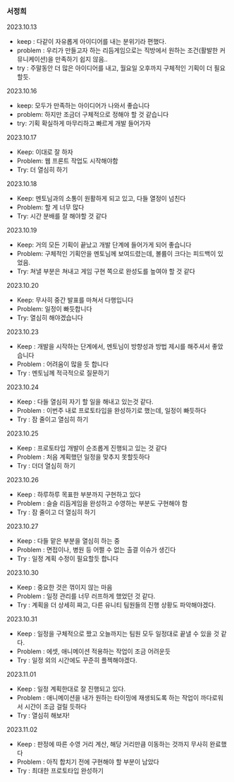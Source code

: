 ### 서정희

2023.10.13

- keep : 다같이 자유롭게 아이디어를 내는 분위기라 편했다.
- problem : 우리가 만들고자 하는 리듬게임으로는 직방에서 원하는 조건(활발한 커뮤니케이션)을 만족하기 쉽지 않음..
- try : 주말동안 더 많은 아이디어를 내고, 월요일 오후까지 구체적인 기획이 더 필요할듯.


2023.10.16

- keep: 모두가 만족하는 아이디어가 나와서 좋습니다
- problem: 하지만 조금더 구체적으로 정해야 할 것 같습니다
- try: 기획 확실하게 마무리하고 빠르게 개발 들어가자


2023.10.17

- Keep: 이대로 잘 하자
- Problem: 웹 프론트 작업도 시작해야함
- Try: 더 열심히 하기


2023.10.18

- Keep: 멘토님과의 소통이 원활하게 되고 있고, 다들 열정이 넘친다
- Problem: 할 게 너무 많다
- Try: 시간 분배를 잘 해야할 것 같다

2023.10.19

- Keep: 거의 모든 기획이 끝났고 개발 단계에 들어가게 되어 좋습니다
- Problem: 구체적인 기획안을 멘토님께 보여드렸는데, 볼륨이 크다는 피드백이 있었음.
- Try: 쳐낼 부분은 쳐내고 게임 구현 쪽으로 완성도를 높여야 할 것 같다


2023.10.20

- Keep: 무사히 중간 발표를 마쳐서 다행입니다
- Problem: 일정이 빠듯합니다
- Try: 열심히 해야겠습니다


2023.10.23

- Keep : 개발을 시작하는 단계에서, 멘토님이 방향성과 방법 제시를 해주셔서 좋았습니다
- Problem : 어려움이 많을 듯 합니다
- Try :  멘토님께 적극적으로 질문하기


2023.10.24

- Keep : 다들 열심히 자기 할 일을 해내고 있는것 같다.
- Problem : 이번주 내로 프로토타입을 완성하기로 했는데, 일정이 빠듯하다
- Try : 잠 줄이고 열심히 하기


2023.10.25

- Keep : 프로토타입 개발이 순조롭게 진행되고 있는 것 같다
- Problem : 처음 계획했던 일정을 맞추지 못할듯하다
- Try :  더더 열심히 하기

2023.10.26

- Keep : 하루하루 목표한 부분까지 구현하고 있다
- Problem : 슬슬 리듬게임을 완성하고 수영하는 부분도 구현해야 함
- Try :  잠 줄이고 더 열심히 하기


2023.10.27

- Keep : 다들 맡은 부분을 열심히 하는 중
- Problem : 면접이나, 병원 등 어쩔 수 없는 출결 이슈가 생긴다
- Try : 일정 계획 수정이 필요할듯 합니다


2023.10.30

- Keep : 중요한 것은 꺾이지 않는 마음
- Problem : 일정 관리를 너무 러프하게 했었던 것 같다.
- Try : 계획을 더 상세히 짜고, 다른 유니티 팀원들의 진행 상황도 파악해야겠다.


2023.10.31

- Keep : 일정을 구체적으로 짰고 오늘까지는 팀원 모두 일정대로 끝낼 수 있을 것 같다.
- Problem : 에셋, 애니메이션 적용하는 작업이 조금 어려운듯
- Try : 일정 외의 시간에도 꾸준히 플젝해야겠다.


2023.11.01

- Keep : 일정 계획한대로 잘 진행되고 있다.
- Problem : 애니메이션을 내가 원하는 타이밍에 재생되도록 하는 작업이 까다로워서 시간이 조금 걸릴 듯하다
- Try : 열심히 해보자!


2023.11.02

- Keep : 판정에 따른 수영 거리 계산, 해당 거리만큼 이동하는 것까지 무사히 완료했다
- Problem : 아직 합치기 전에 구현해야 할 부분이 남았다
- Try : 최대한 프로토타입 완성하기
